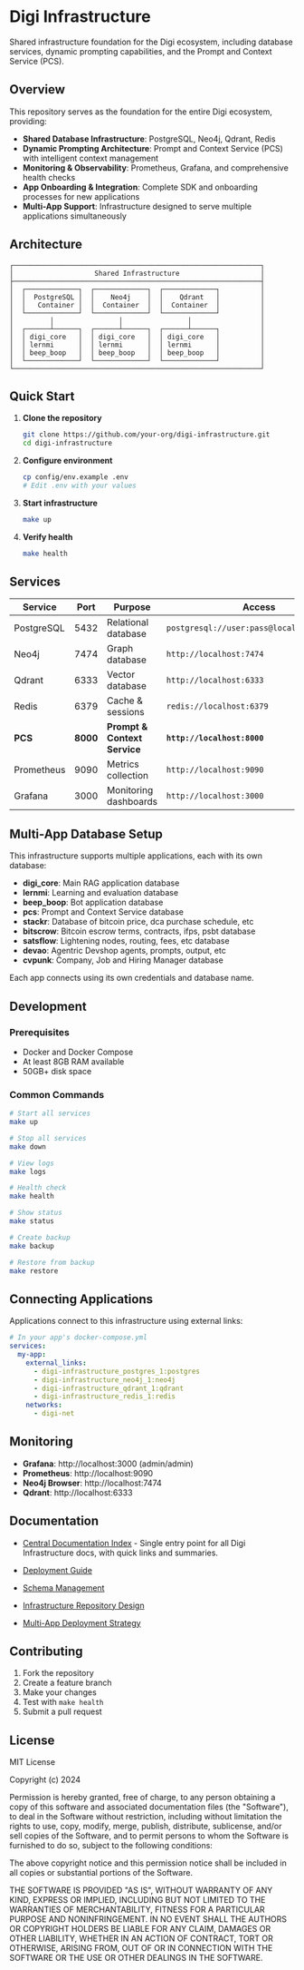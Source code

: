 # Digi Infrastructure

Shared infrastructure foundation for the Digi ecosystem, including database services, dynamic prompting capabilities, and the Prompt and Context Service (PCS).

## Overview

This repository serves as the foundation for the entire Digi ecosystem, providing:

- **Shared Database Infrastructure**: PostgreSQL, Neo4j, Qdrant, Redis
- **Dynamic Prompting Architecture**: Prompt and Context Service (PCS) with intelligent context management
- **Monitoring & Observability**: Prometheus, Grafana, and comprehensive health checks
- **App Onboarding & Integration**: Complete SDK and onboarding processes for new applications
- **Multi-App Support**: Infrastructure designed to serve multiple applications simultaneously

## Architecture

```
┌─────────────────────────────────────────────────────────────┐
│                    Shared Infrastructure                    │
├─────────────────────────────────────────────────────────────┤
│  ┌─────────────┐  ┌─────────────┐  ┌─────────────┐          │
│  │  PostgreSQL │  │    Neo4j    │  │    Qdrant   │          │
│  │   Container │  │  Container  │  │  Container  │          │
│  └─────────────┘  └─────────────┘  └─────────────┘          │
│         │                │                │                 │
│  ┌──────┴──────┐  ┌──────┴──────┐  ┌──────┴──────┐          │
│  │ digi_core   │  │ digi_core   │  │ digi_core   │          │
│  │ lernmi      │  │ lernmi      │  │ lernmi      │          │
│  │ beep_boop   │  │ beep_boop   │  │ beep_boop   │          │
│  └─────────────┘  └─────────────┘  └─────────────┘          │
└─────────────────────────────────────────────────────────────┘
```

## Quick Start

1. **Clone the repository**

   ```bash
   git clone https://github.com/your-org/digi-infrastructure.git
   cd digi-infrastructure
   ```

2. **Configure environment**

   ```bash
   cp config/env.example .env
   # Edit .env with your values
   ```

3. **Start infrastructure**

   ```bash
   make up
   ```

4. **Verify health**
   ```bash
   make health
   ```

## Services

| Service    | Port     | Purpose                      | Access                                     |
| ---------- | -------- | ---------------------------- | ------------------------------------------ |
| PostgreSQL | 5432     | Relational database          | `postgresql://user:pass@localhost:5432/db` |
| Neo4j      | 7474     | Graph database               | `http://localhost:7474`                    |
| Qdrant     | 6333     | Vector database              | `http://localhost:6333`                    |
| Redis      | 6379     | Cache & sessions             | `redis://localhost:6379`                   |
| **PCS**    | **8000** | **Prompt & Context Service** | **`http://localhost:8000`**                |
| Prometheus | 9090     | Metrics collection           | `http://localhost:9090`                    |
| Grafana    | 3000     | Monitoring dashboards        | `http://localhost:3000`                    |

## Multi-App Database Setup

This infrastructure supports multiple applications, each with its own database:

- **digi_core**: Main RAG application database
- **lernmi**: Learning and evaluation database
- **beep_boop**: Bot application database
- **pcs**: Prompt and Context Service database
- **stackr**: Database of bitcoin price, dca purchase schedule, etc
- **bitscrow**: Bitcoin escrow terms, contracts, ifps, psbt database
- **satsflow**: Lightening nodes, routing, fees, etc database
- **devao**: Agentric Devshop agents, prompts, output, etc
- **cvpunk**: Company, Job and Hiring Manager database

Each app connects using its own credentials and database name.

## Development

### Prerequisites

- Docker and Docker Compose
- At least 8GB RAM available
- 50GB+ disk space

### Common Commands

```bash
# Start all services
make up

# Stop all services
make down

# View logs
make logs

# Health check
make health

# Show status
make status

# Create backup
make backup

# Restore from backup
make restore
```

## Connecting Applications

Applications connect to this infrastructure using external links:

```yaml
# In your app's docker-compose.yml
services:
  my-app:
    external_links:
      - digi-infrastructure_postgres_1:postgres
      - digi-infrastructure_neo4j_1:neo4j
      - digi-infrastructure_qdrant_1:qdrant
      - digi-infrastructure_redis_1:redis
    networks:
      - digi-net
```

## Monitoring

- **Grafana**: http://localhost:3000 (admin/admin)
- **Prometheus**: http://localhost:9090
- **Neo4j Browser**: http://localhost:7474
- **Qdrant**: http://localhost:6333

## Documentation

- [Central Documentation Index](./DOCS_INDEX.md) - Single entry point for all Digi Infrastructure docs, with quick links and summaries.

- [Deployment Guide](docs/DEPLOYMENT.md)
- [Schema Management](docs/SCHEMA_MANAGEMENT.md)
- [Infrastructure Repository Design](docs/INFRASTRUCTURE_REPOSITORY.md)
- [Multi-App Deployment Strategy](docs/MULTI_APP_DEPLOYMENT.md)

## Contributing

1. Fork the repository
2. Create a feature branch
3. Make your changes
4. Test with `make health`
5. Submit a pull request

## License

MIT License

Copyright (c) 2024

Permission is hereby granted, free of charge, to any person obtaining a copy
of this software and associated documentation files (the "Software"), to deal
in the Software without restriction, including without limitation the rights
to use, copy, modify, merge, publish, distribute, sublicense, and/or sell
copies of the Software, and to permit persons to whom the Software is
furnished to do so, subject to the following conditions:

The above copyright notice and this permission notice shall be included in all
copies or substantial portions of the Software.

THE SOFTWARE IS PROVIDED "AS IS", WITHOUT WARRANTY OF ANY KIND, EXPRESS OR
IMPLIED, INCLUDING BUT NOT LIMITED TO THE WARRANTIES OF MERCHANTABILITY,
FITNESS FOR A PARTICULAR PURPOSE AND NONINFRINGEMENT. IN NO EVENT SHALL THE
AUTHORS OR COPYRIGHT HOLDERS BE LIABLE FOR ANY CLAIM, DAMAGES OR OTHER
LIABILITY, WHETHER IN AN ACTION OF CONTRACT, TORT OR OTHERWISE, ARISING FROM,
OUT OF OR IN CONNECTION WITH THE SOFTWARE OR THE USE OR OTHER DEALINGS IN THE
SOFTWARE.

